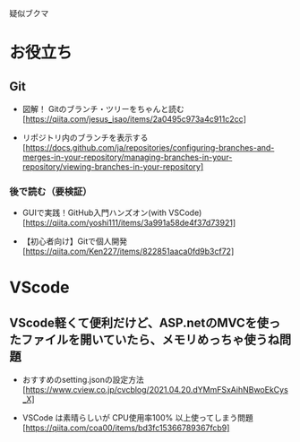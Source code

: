 疑似ブクマ

# お役立ち

## Git

- 図解！ Gitのブランチ・ツリーをちゃんと読む  
[https://qiita.com/jesus_isao/items/2a0495c973a4c911c2cc]

- リポジトリ内のブランチを表示する  
[https://docs.github.com/ja/repositories/configuring-branches-and-merges-in-your-repository/managing-branches-in-your-repository/viewing-branches-in-your-repository]

### 後で読む（要検証）

- GUIで実践！GitHub入門ハンズオン(with VSCode)  
[https://qiita.com/yoshi111/items/3a991a58de4f37d73921]

- 【初心者向け】Gitで個人開発  
[https://qiita.com/Ken227/items/822851aaca0fd9b3cf72]

# VScode

## VScode軽くて便利だけど、ASP.netのMVCを使ったファイルを開いていたら、メモリめっちゃ使うね問題

- おすすめのsetting.jsonの設定方法  
[https://www.cview.co.jp/cvcblog/2021.04.20.dYMmFSxAihNBwoEkCys_X]

- VSCode は素晴らしいが CPU使用率100% 以上使ってしまう問題  
[https://qiita.com/coa00/items/bd3fc15366789367fcb9]